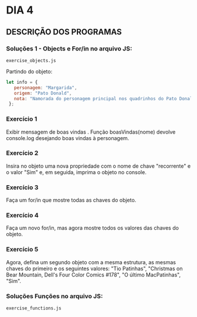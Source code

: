 # DIA 4

## DESCRIÇÃO DOS PROGRAMAS

### Soluções 1 - Objects e For/in no arquivo JS:

`exercise_objects.js`

Partindo do objeto:

 ```javascript
 let info = {
    personagem: "Margarida",
    origem: "Pato Donald",
    nota: "Namorada do personagem principal nos quadrinhos do Pato Donald",
  };
  ```

### Exercício 1

Exibir mensagem de boas vindas . Função boasVindas(nome) devolve console.log desejando boas vindas à personagem.

### Exercício 2

Insira no objeto uma nova propriedade com o nome de chave "recorrente" e o valor "Sim" e, em seguida, imprima o objeto no console.

### Exercício 3

Faça um for/in que mostre todas as chaves do objeto.

### Exercício 4

Faça um novo for/in, mas agora mostre todos os valores das chaves do objeto.

### Exercício 5

Agora, defina um segundo objeto com a mesma estrutura, as mesmas chaves do primeiro e os seguintes valores: "Tio Patinhas", "Christmas on Bear Mountain, Dell's Four Color Comics #178", "O último MacPatinhas", "Sim".

### Soluções Funções no arquivo JS:

`exercise_functions.js`
